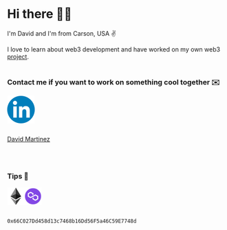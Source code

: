 # Hi there 👋🏼

I'm David and I'm from Carson, USA ✌️

I love to learn about web3 development and have worked on my own web3 <a href="https://opensea.io/collection/bodokeclb/">project</a>.
<br><br>

### Contact me if you want to work on something cool together ✉️

<a href="https://www.linkedin.com/in/davidrm96"><img src="media/linkedin.png" height="64" alt="David Martinez" style=" vertical-align:middle;"></a>             <a href="https://www.linkedin.com/in/david-martinez-9505b5160/"><p style="text-align:center;display:inline-block;">David Martinez</p></a> 

<br>

### Tips 💸
<img src="media/ethereum.png" height="40" alt="David Martinez" style=" vertical-align:middle;" unselectable="on"><img src="media/matic.png" height="40" alt="David Martinez" style="vertical-align:middle;" unselectable="on">  <p style="text-align:center;display:inline-block;"><code>0x66C027Dd458d13c7468b16Dd56F5a46C59E7748d</code></p>                                                                         
